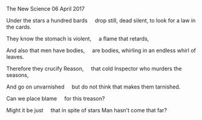 The New Science
06 April 2017

Under the stars a hundred bards
&nbsp;&nbsp;&nbsp;&nbsp;drop still, dead silent,
to look for a law in the cards.

They know the stomach is violent,
&nbsp;&nbsp;&nbsp;&nbsp;a flame that retards,

And also that men have bodies,
&nbsp;&nbsp;&nbsp;&nbsp;are bodies, whirling
in an endless whirl of leaves.

Therefore they crucify Reason,
&nbsp;&nbsp;&nbsp;&nbsp;that cold Inspector
who murders the seasons,

And go on unvarnished
&nbsp;&nbsp;&nbsp;&nbsp;but do not think 
that makes them tarnished.

Can we place blame 
&nbsp;&nbsp;&nbsp;&nbsp;for this treason?

Might it be just 
&nbsp;&nbsp;&nbsp;&nbsp;that in spite of stars
Man hasn't come that far?
